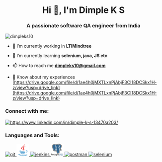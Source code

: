 <h1 align="center">Hi 👋, I'm Dimple K S</h1>
<h3 align="center">A passionate software QA engineer from India</h3>

<p align="left"> <img src="https://komarev.com/ghpvc/?username=dimpleks10&label=Profile%20views&color=0e75b6&style=flat" alt="dimpleks10" /> </p>

- 🔭 I’m currently working in **LTIMindtree**

- 🌱 I’m currently learning **selenium, java, JS etc**

- 📫 How to reach me **dimpleks10@gmail.com**

- 📄 Know about my experiences [https://drive.google.com/file/d/1ae4h0jMXTLxnPjAbjF3CI18DCSkx1H-z/view?usp=drive_link](https://drive.google.com/file/d/1ae4h0jMXTLxnPjAbjF3CI18DCSkx1H-z/view?usp=drive_link)

<h3 align="left">Connect with me:</h3>
<p align="left">
<a href="https://linkedin.com/in/dimple-k-s-13470a203/" target="blank"><img align="center" src="https://raw.githubusercontent.com/rahuldkjain/github-profile-readme-generator/master/src/images/icons/Social/linked-in-alt.svg" alt="https://www.linkedin.com/in/dimple-k-s-13470a203/" height="30" width="40" /></a>
</p>

<h3 align="left">Languages and Tools:</h3>
<p align="left"> <a href="https://git-scm.com/" target="_blank" rel="noreferrer"> <img src="https://www.vectorlogo.zone/logos/git-scm/git-scm-icon.svg" alt="git" width="40" height="40"/> </a> <a href="https://www.java.com" target="_blank" rel="noreferrer"> <img src="https://raw.githubusercontent.com/devicons/devicon/master/icons/java/java-original.svg" alt="java" width="40" height="40"/> </a> <a href="https://www.jenkins.io" target="_blank" rel="noreferrer"> <img src="https://www.vectorlogo.zone/logos/jenkins/jenkins-icon.svg" alt="jenkins" width="40" height="40"/> </a> <a href="https://www.postgresql.org" target="_blank" rel="noreferrer"> <img src="https://raw.githubusercontent.com/devicons/devicon/master/icons/postgresql/postgresql-original-wordmark.svg" alt="postgresql" width="40" height="40"/> </a> <a href="https://postman.com" target="_blank" rel="noreferrer"> <img src="https://www.vectorlogo.zone/logos/getpostman/getpostman-icon.svg" alt="postman" width="40" height="40"/> </a> <a href="https://www.selenium.dev" target="_blank" rel="noreferrer"> <img src="https://raw.githubusercontent.com/detain/svg-logos/780f25886640cef088af994181646db2f6b1a3f8/svg/selenium-logo.svg" alt="selenium" width="40" height="40"/> </a> </p>
